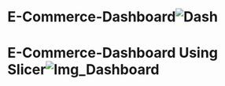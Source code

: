 # E-Commerce-Dashboard![Dash](https://user-images.githubusercontent.com/113958494/214263536-47a0e678-c013-433c-a2f9-50655d8d2fa5.png)
# E-Commerce-Dashboard Using Slicer![Img_Dashboard](https://user-images.githubusercontent.com/113958494/211163577-2b0b3eb6-8b83-48ea-871f-76fa81cad5ec.png)
